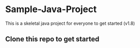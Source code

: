 # Sample-Java-Project
This is a skeletal java project for everyone to get started (v1.8)

## Clone this repo to get started
